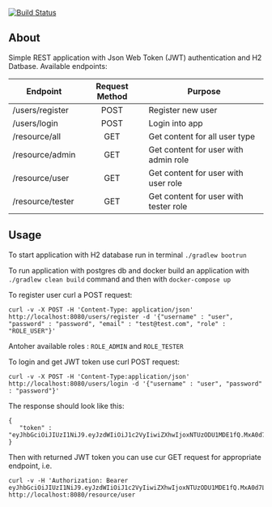 [![Build Status](https://travis-ci.org/bartoszsokolik/spring-rest-jwt-example.svg?branch=master)](https://travis-ci.org/bartoszsokolik/spring-rest-jwt-example)

## About
Simple REST application with Json Web Token (JWT) authentication and H2 Datbase.
Available endpoints:

| Endpoint       | Request Method |                Purpose                |
|----------------|:--------------:|---------------------------------------|
|/users/register |       POST     | Register new user                     |
|/users/login    |       POST     | Login into app                        |
|/resource/all   |       GET      | Get content for all user type         |
|/resource/admin |       GET      | Get content for user with admin role  |
|/resource/user  |       GET      | Get content for user with user role   |
|/resource/tester|       GET      | Get content for user with tester role |

## Usage
To start application with H2 database run in terminal `./gradlew bootrun`

To run application with postgres db and docker build an application with `./gradlew clean build` command and then with `docker-compose up`

To register user curl a POST request:

```
curl -v -X POST -H 'Content-Type: application/json' http://localhost:8080/users/register -d '{"username" : "user", "password" : "password", "email" : "test@test.com", "role" : "ROLE_USER"}'
```

Antoher available roles : `ROLE_ADMIN` and `ROLE_TESTER`

To login and get JWT token use curl POST request:
```
curl -v -X POST -H 'Content-Type:application/json' http://localhost:8080/users/login -d '{"username" : "user", "password" : "password"}'
```

The response should look like this:
```
{
   "token" : "eyJhbGciOiJIUzI1NiJ9.eyJzdWIiOiJ1c2VyIiwiZXhwIjoxNTUzODU1MDE1fQ.MxA0d7Lqe1lGoMDmP3gx5JRXl8INtq7KMyFgiQF47oY"
}
```

Then with returned JWT token you can use cur GET request for appropriate endpoint, i.e.
```
curl -v -H 'Authorization: Bearer eyJhbGciOiJIUzI1NiJ9.eyJzdWIiOiJ1c2VyIiwiZXhwIjoxNTUzODU1MDE1fQ.MxA0d7Lqe1lGoMDmP3gx5JRXl8INtq7KMyFgiQF47oY' http://localhost:8080/resource/user
```